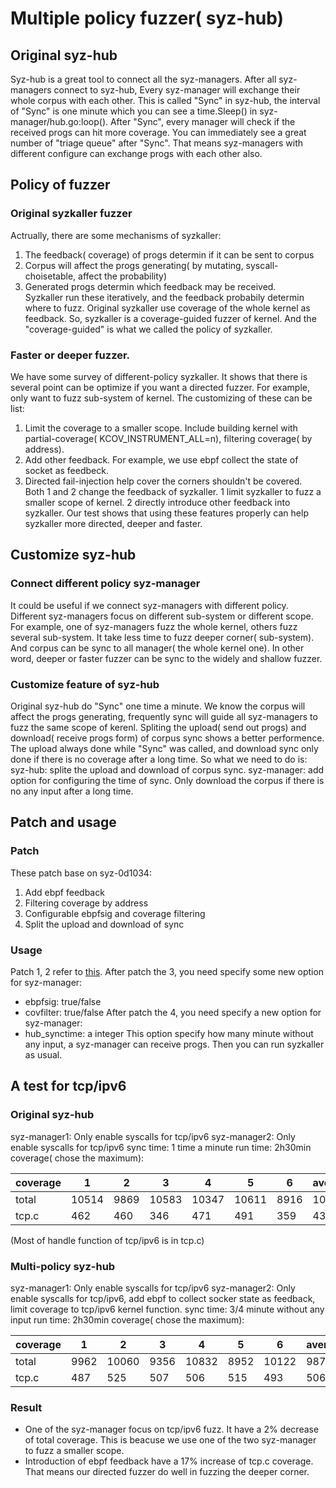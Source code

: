 # Multiple policy fuzzer( syz-hub)

## Original syz-hub
Syz-hub is a great tool to connect all the syz-managers. After all syz-managers connect to syz-hub, Every syz-manager will exchange their whole corpus with each other. This is called "Sync" in syz-hub, the interval of "Sync" is one minute which you can see a time.Sleep() in syz-manager/hub.go:loop(). After "Sync", every manager will check if the received progs can hit more coverage. You can immediately see a great number of "triage queue" after "Sync". That means syz-managers with different configure can exchange progs with each other also.

## Policy of fuzzer
### Original syzkaller fuzzer
Actrually, there are some mechanisms of syzkaller:
1. The feedback( coverage) of progs determin if it can be sent to corpus
2. Corpus will affect the progs generating( by mutating, syscall-choisetable, affect the probability)
3. Generated progs determin which feedback may be received.  
Syzkaller run these iteratively, and the feedback probabily determin where to fuzz. Original syzkaller use coverage of the whole kernel as feedback. So, syzkaller is a coverage-guided fuzzer of kernel. And the "coverage-guided" is what we called the policy of syzkaller.

### Faster or deeper fuzzer.
We have some survey of different-policy syzkaller. It shows that there is several point can be optimize if you want a directed fuzzer. For example, only want to fuzz sub-system of kernel. The customizing of these can be list:
1. Limit the coverage to a smaller scope. Include building kernel with partial-coverage( KCOV_INSTRUMENT_ALL=n), filtering coverage( by address).
2. Add other feedback. For example, we use ebpf collect the state of socket as feedbeck.
3. Directed fail-injection help cover the corners shouldn't be covered.  
Both 1 and 2 change the feedback of syzkaller. 1 limit syzkaller to fuzz a smaller scope of kernel. 2 directly introduce other feedback into syzkaller.
Our test shows that using these features properly can help syzkaller more directed, deeper and faster.

## Customize syz-hub
### Connect different policy syz-manager
It could be useful if we connect syz-managers with different policy. Different syz-managers focus on different sub-system or different scope.
For example, one of syz-managers fuzz the whole kernel, others fuzz several sub-system. It take less time to fuzz deeper corner( sub-system). And corpus can be sync to all manager( the whole kernel one). In other word, deeper or faster fuzzer can be sync to the widely and shallow fuzzer.

### Customize feature of syz-hub
Original syz-hub do "Sync" one time a minute. We know the corpus will affect the progs generating, frequently sync will guide all syz-managers to fuzz the same scope of kerenl. Spliting the upload( send out progs) and download( receive progs form) of corpus sync shows a better performence. The upload always done while "Sync" was called, and download sync only done if there is no coverage after a long time. So what we need to do is:
syz-hub: splite the upload and download of corpus sync.
syz-manager: add option for configuring the time of sync. Only download the corpus if there is no any input after a long time.

## Patch and usage
### Patch
These patch base on syz-0d1034:
1. Add ebpf feedback
2. Filtering coverage by address
3. Configurable ebpfsig and coverage filtering
4. Split the upload and download of sync

### Usage
Patch 1, 2 refer to [this](../kstat_demo/README.md).
After patch the 3, you need specify some new option for syz-manager:
* ebpfsig:   true/false
* covfilter: true/false
After patch the 4, you need specify a new option for syz-manager:
* hub_synctime: a integer
This option specify how many minute without any input, a syz-manager can receive progs.
Then you can run syzkaller as usual.

## A test for tcp/ipv6
### Original syz-hub
syz-manager1: Only enable syscalls for tcp/ipv6
syz-manager2: Only enable syscalls for tcp/ipv6
sync time: 1 time a minute
run time: 2h30min
coverage( chose the maximum):

| coverage | 1 | 2 | 3 | 4 | 5 | 6 | average |  
|----------| - | - | - | - | - | - | ------- |  
| total |10514 |9869 |10583 |10347 |10611 |8916 |10140 |  
| tcp.c |462 |460 |346 |471 |491 |359 |432 |

(Most of handle function of tcp/ipv6 is in tcp.c)

### Multi-policy syz-hub
syz-manager1: Only enable syscalls for tcp/ipv6
syz-manager2: Only enable syscalls for tcp/ipv6, add ebpf to collect socker state as feedback, limit coverage to tcp/ipv6 kernel function.
sync time: 3/4 minute without any input
run time: 2h30min
coverage( chose the maximum):

| coverage | 1 | 2 | 3 | 4 | 5 | 6 | average |  
|----------| - | - | - | - | - | - | ------- |  
| total |9962 |10060 |9356 |10832 |8952 |10122 |9879 |  
| tcp.c |487 |525 |507 |506 |515 |493 |506 |  

### Result
* One of the syz-manager focus on tcp/ipv6 fuzz. It have a 2% decrease of total coverage. This is beacuse we use one of the two	syz-manager to fuzz a smaller scope.
* Introduction of ebpf feedback have a 17% increase of tcp.c coverage. That means our directed fuzzer do well in fuzzing the deeper corner.